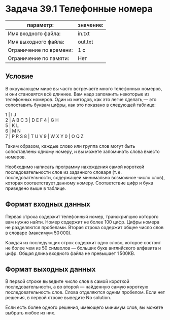 # Задача 39.1 Телефонные номера

| параметр:               | значение:  |
| ----------------------- | ---------- |
| Имя входного файла:     | in.txt     |
| Имя выходного файла:    | out.txt    |
| Ограничение по времени: | 1 с        |
| Ограничение по памяти:  | Нет        |

## Условие
В окружающем мире вы часто встречаете много телефонных номеров, и они становятся всё длиннее. Вам надо запомнить некоторые из телефонных номеров. Один из методов, как это легче сделать,— это сопоставить буквам цифры, как это показано в следующей таблице:

1 | I J  
2 | A B C
3 | D E F
4 | G H  
5 | K L  
6 | M N  
7 | P R S
8 | T U V
9 | W X Y
0 | O Q Z

Таким образом, каждые слово или группа слов могут быть сопоставлены одному номеру, и вы можете запоминать слова вместо номеров.

Необходимо написать программу нахождения самой короткой последовательности слов из заданного словаря (т. е. последовательности, содержащей минимально возможное число слов), которая соответствует данному номеру. Соответствие цифр и букв приведено выше в таблице.

## Формат входных данных
Первая строка содержит телефонный номер, транскрипцию которого вам нужно найти. Номер содержит не более 100 цифр. Цифры номера не разделяются пробелами.
Вторая строка содержит общее число слов в словаре (максимум 50 000).

Каждая из последующих строк содержит одно слово, которое состоит не более чем из 50 символов — больших букв английского алфавита и цифр. Общая длина входного файла не превышает 1 500КB.

## Формат выходных данных
В первой строке выведите число слов в самой короткой последовательности, а во второй — найденную самую короткую последовательность слов. Слова отделяются одним пробелом.
Если нет решения, в первой строке выведите No solution.

Если есть более одного решения, имеющего минимум слов, вы можете выбрать любое из них.
